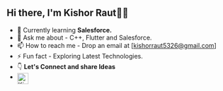 ## Hi there, I'm Kishor Raut👋🏻  <!--<img src="https://media.giphy.com/media/hvRJCLFzcasrR4ia7z/giphy.gif" width="1px">-->

- 🔭 Currently learning <b>Salesforce.</b>  
- 💬 Ask me about -  C++, Flutter and Salesforce.
- 📫 How to reach me - Drop an email at [kishorraut5326@gmail.com] 
- ⚡ Fun fact - Exploring Latest Technologies. 
- 👇 <b>Let's Connect and share Ideas </b>  
- <a href="https://www.linkedin.com/in/kishor-raut/">
  <img align="left" alt="Kishor's LinkedIn Profile" width="25px" src="https://raw.githubusercontent.com/peterthehan/peterthehan/master/assets/linkedin.svg" />
</a>
<!-- - 🌱 Currently learning <b>Google Cloud</b>. -->
